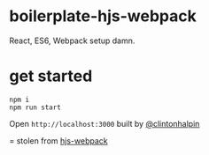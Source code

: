 # boilerplate-hjs-webpack
React, ES6, Webpack setup damn.

# get started

```
npm i
npm run start
```

Open ```http://localhost:3000```
built by [@clintonhalpin](http://twitter.com/clintonhalpin)

=
stolen from [hjs-webpack](https://github.com/HenrikJoreteg/hjs-webpack)
